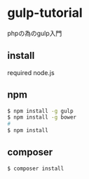 # gulp-tutorial
phpの為のgulp入門

## install
required node.js

## npm

```bash
$ npm install -g gulp
$ npm install -g bower
#
$ npm install
```

## composer
```bash
$ composer install
```

